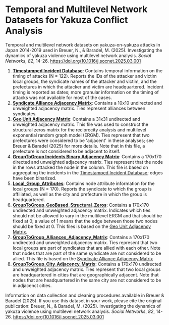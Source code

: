 # Temporal and Multilevel Network Datasets for Yakuza Conflict Analysis
Temporal and multilevel network datasets on yakuza-on-yakuza attacks in Japan 2014-2019 used in Breuer, N., & Baradel, M. (2025). Investigating the dynamics of yakuza violence using multilevel network analysis. *Social Networks*, *82*, 14-26. https://doi.org/10.1016/j.socnet.2025.03.001

1. [**Timestamped Incident Database**](Timestamped_Incident_Database.csv): Contains temporal information on the timing of attacks (N = 122). Reports the IDs of the attacker and victim local groups, the syndicate names of the attacker and victim, and the prefectures in which the attacker and victim are headquartered. Incident timing is reported as dates; more granular information on the timing of attacks was not available for most of the cases.
2. [**Syndicate Alliance Adjacency Matrix**](Syndicate_Alliances_Adjacency_Matrix.csv): Contains a 10x10 undirected and unweighted adjacency matrix. Ties represent alliances between syndicates.
3. [**Geo Unit Adjacency Matrix**](Geo_Unit_Adjacency_Matrix.csv): Contains a 31x31 undirected and unweighted adjacency matrix. This file was used to construct the structural zeros matrix for the reciprocity analysis and multilevel exponential random graph model (ERGM). Ties represent that two prefectures were considered to be 'adjacent' in these analyses; see Breuer & Baradel (2025) for more details. Note that in this file, a prefecture is not considered to be adjacent to itself.
4. [**GroupToGroup Incidents Binary Adjacency Matrix**](GroupToGroup_Incidents_Binary_Adjacency_Matrix.csv): Contains a 170x170 directed and unweighted adjacency matrix. Ties represent that the node in the rows attacked the node in the column. This file is based on aggregating the incidents in the [Timestamped Incident Database](Timestamped_Incident_Database.csv); edges have been binarized.
5. [**Local_Group_Attributes**](Local_Group_Attributes.csv): Contains node attribute information for the local groups (N = 170). Reports the syndicate to which the group is affiliated, as well as the city and prefecture in which the group is headquartered.
6. [**GroupToGroup_GeoBased_Structural_Zeros**](GroupToGroup_GeoBased_Structural_Zeros.csv): Contains a 170x170 undirected and unweighted adjacency matrix. Indicates which ties should not be allowed to vary in the multilevel ERGM and that should be fixed at 0; a value of 1 means that the edge between those two nodes should be fixed at 0. This files is based on the [Geo Unit Adjacency Matrix](Geo_Unit_Adjacency_Matrix.csv).
7. [**GroupToGroup_Alliances_Adjacency_Matrix**](GroupToGroup_Alliances_Adjacency_Matrix.csv): Contains a 170x170 undirected and unweighted adjacency matrix. Ties represent that two local groups are part of syndicates that are allied with each other. Note that nodes that are part of the same syndicate are not considered to be allied. This file is based on the [Syndicate Alliance Adjacency Matrix](Syndicate_Alliances_Adjacency_Matrix.csv)
8. [**GroupToGroup_City_Adjacency_Matrix**](GroupToGroup_City_Adjacency_Matrix.csv): Contains a 170x170 undirected and unweighted adjacency matrix. Ties represent that two local groups are headquartered in cities that are geographically adjacent. Note that nodes that are headquartered in the same city are not considered to be in adjacenct cities.

Information on data collection and cleaning procedures available in Breuer & Baradel (2025). If you use this dataset in your work, please cite the original publication: Breuer, N., & Baradel, M. (2025). Investigating the dynamics of yakuza violence using multilevel network analysis. *Social Networks*, *82*, 14-26. https://doi.org/10.1016/j.socnet.2025.03.001
